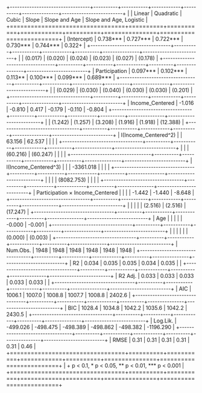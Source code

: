 
+---------------------------------+----------+-----------+------------+----------+---------------+-------------------------+
|                                 | Linear   | Quadratic | Cubic      | Slope    | Slope and Age | Slope and Age, Logistic |
+=================================+==========+===========+============+==========+===============+=========================+
| (Intercept)                     | 0.738*** | 0.727***  | 0.722***   | 0.730*** | 0.744***      | 0.322+                  |
+---------------------------------+----------+-----------+------------+----------+---------------+-------------------------+
|                                 | (0.017)  | (0.020)   | (0.024)    | (0.023)  | (0.027)       | (0.178)                 |
+---------------------------------+----------+-----------+------------+----------+---------------+-------------------------+
| Participation                   | 0.097*** | 0.102***  | 0.113**    | 0.100*** | 0.099***      | 0.689***                |
+---------------------------------+----------+-----------+------------+----------+---------------+-------------------------+
|                                 | (0.029)  | (0.030)   | (0.040)    | (0.030)  | (0.030)       | (0.201)                 |
+---------------------------------+----------+-----------+------------+----------+---------------+-------------------------+
| Income_Centered                 | -1.016   | -0.810    | 0.417      | -0.179   | -0.110        | -0.804                  |
+---------------------------------+----------+-----------+------------+----------+---------------+-------------------------+
|                                 | (1.242)  | (1.257)   | (3.208)    | (1.916)  | (1.918)       | (12.388)                |
+---------------------------------+----------+-----------+------------+----------+---------------+-------------------------+
| I(Income_Centered^2)            |          | 63.156    | 62.537     |          |               |                         |
+---------------------------------+----------+-----------+------------+----------+---------------+-------------------------+
|                                 |          | (60.216)  | (60.247)   |          |               |                         |
+---------------------------------+----------+-----------+------------+----------+---------------+-------------------------+
| I(Income_Centered^3)            |          |           | -3361.018  |          |               |                         |
+---------------------------------+----------+-----------+------------+----------+---------------+-------------------------+
|                                 |          |           | (8082.753) |          |               |                         |
+---------------------------------+----------+-----------+------------+----------+---------------+-------------------------+
| Participation × Income_Centered |          |           |            | -1.442   | -1.440        | -8.648                  |
+---------------------------------+----------+-----------+------------+----------+---------------+-------------------------+
|                                 |          |           |            | (2.516)  | (2.516)       | (17.247)                |
+---------------------------------+----------+-----------+------------+----------+---------------+-------------------------+
| Age                             |          |           |            |          | -0.000        | -0.001                  |
+---------------------------------+----------+-----------+------------+----------+---------------+-------------------------+
|                                 |          |           |            |          | (0.000)       | (0.003)                 |
+---------------------------------+----------+-----------+------------+----------+---------------+-------------------------+
| Num.Obs.                        | 1948     | 1948      | 1948       | 1948     | 1948          | 1948                    |
+---------------------------------+----------+-----------+------------+----------+---------------+-------------------------+
| R2                              | 0.034    | 0.035     | 0.035      | 0.034    | 0.035         |                         |
+---------------------------------+----------+-----------+------------+----------+---------------+-------------------------+
| R2 Adj.                         | 0.033    | 0.033     | 0.033      | 0.033    | 0.033         |                         |
+---------------------------------+----------+-----------+------------+----------+---------------+-------------------------+
| AIC                             | 1006.1   | 1007.0    | 1008.8     | 1007.7   | 1008.8        | 2402.6                  |
+---------------------------------+----------+-----------+------------+----------+---------------+-------------------------+
| BIC                             | 1028.4   | 1034.8    | 1042.2     | 1035.6   | 1042.2        | 2430.5                  |
+---------------------------------+----------+-----------+------------+----------+---------------+-------------------------+
| Log.Lik.                        | -499.026 | -498.475  | -498.389   | -498.862 | -498.382      | -1196.290               |
+---------------------------------+----------+-----------+------------+----------+---------------+-------------------------+
| RMSE                            | 0.31     | 0.31      | 0.31       | 0.31     | 0.31          | 0.46                    |
+=================================+==========+===========+============+==========+===============+=========================+
| + p < 0.1, * p < 0.05, ** p < 0.01, *** p < 0.001                                                                        |
+=================================+==========+===========+============+==========+===============+=========================+
